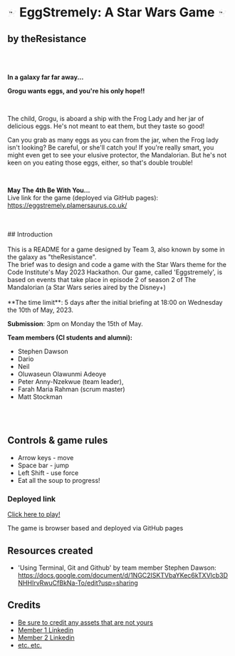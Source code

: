 # <img src="./mediaREADME/images/logo.png" alt="logo" width="20px" height="18px"/>  <em></em>EggStremely</em>: A Star Wars Game  <img src="./mediaREADME/images/logo.png" alt="logo" width="20px" height="18px"/>

## by **theResistance**

<br>

<br>

**In a galaxy far far away...**

**Grogu wants eggs, and you're his only hope!!**
  
<br>    


The child, Grogu, is aboard a ship with the Frog Lady and her jar of delicious eggs. He's not meant to eat them, but they taste so good!


Can you grab as many eggs as you can from the jar, when the Frog lady isn't looking? 
Be careful, or she'll catch you!
If you're really smart, you might even get to see your elusive protector, the Mandalorian. 
But he's not keen on you eating those eggs, either, so that's double trouble!

<br>

**May The 4th Be With You...** 
<br>
Live link for the game (deployed via GitHub pages): https://eggstremely.plamersaurus.co.uk/

<br>
<br>
## Introduction
<br>
<br>
This is a README for a game designed by Team 3, also known by some in the galaxy as "theResistance".  
<br>
The brief was to design and code a game with the Star Wars theme for the Code Institute's May 2023 Hackathon. Our game, called 'Eggstremely', is based on events that take place in episode 2 of season 2 of The Mandalorian (a Star Wars series aired by the Disney+)
<br>
<br>
**The time limit**: 5 days after the initial briefing at 18:00 on Wednesday the 10th of May, 2023. 

**Submission**: 3pm on Monday the 15th of May.
<br>

**Team members (CI students and alumni):**
<br>

* Stephen Dawson
* Dario  
* Neil
* Oluwaseun Olawunmi Adeoye 
* Peter Anny-Nzekwue (team leader),  
* Farah Maria Rahman (scrum master)
* Matt Stockman
<br>
<br>


## Controls & game rules

* Arrow keys - move
* Space bar - jump
* Left Shift - use force
* Eat all the soup to progress!

### Deployed link

[Click here to play!](https://eggstremely.plamersaurus.co.uk/)

The game is browser based and deployed via GitHub pages

## Resources created

* 'Using Terminal, Git and Github' by team member Stephen Dawson: https://docs.google.com/document/d/1NGC2ISKTVbaYKec6kTXVlcb3DNHHIrvRwuCfBkNa-To/edit?usp=sharing

## Credits

* [Be sure to credit any assets that are not yours](https://www.example.com)
* [Member 1 Linkedin](https://www.linkedin.com)
* [Member 2 Linkedin](https://www.linkedin.com)
* [etc. etc.](https://www.example.com)